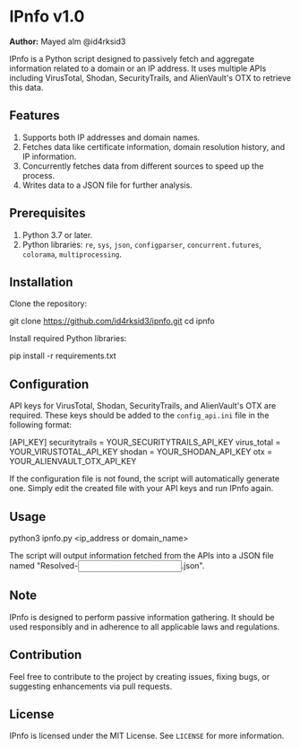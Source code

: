# IPnfo v1.0

**Author:** Mayed alm @id4rksid3

IPnfo is a Python script designed to passively fetch and aggregate information related to a domain or an IP address. It uses multiple APIs including VirusTotal, Shodan, SecurityTrails, and AlienVault's OTX to retrieve this data.

## Features

1. Supports both IP addresses and domain names.
2. Fetches data like certificate information, domain resolution history, and IP information.
3. Concurrently fetches data from different sources to speed up the process.
4. Writes data to a JSON file for further analysis.

## Prerequisites

1. Python 3.7 or later.
2. Python libraries: `re`, `sys`, `json`, `configparser`, `concurrent.futures`, `colorama`, `multiprocessing`.

## Installation

Clone the repository:

git clone https://github.com/id4rksid3/ipnfo.git
cd ipnfo

Install required Python libraries:

pip install -r requirements.txt

## Configuration

API keys for VirusTotal, Shodan, SecurityTrails, and AlienVault's OTX are required. These keys should be added to the `config_api.ini` file in the following format:

[API_KEY]
securitytrails = YOUR_SECURITYTRAILS_API_KEY
virus_total = YOUR_VIRUSTOTAL_API_KEY
shodan = YOUR_SHODAN_API_KEY
otx = YOUR_ALIENVAULT_OTX_API_KEY

If the configuration file is not found, the script will automatically generate one. Simply edit the created file with your API keys and run IPnfo again.

## Usage

python3 ipnfo.py <ip_address or domain_name>

The script will output information fetched from the APIs into a JSON file named "Resolved-<input>.json".

## Note

IPnfo is designed to perform passive information gathering. It should be used responsibly and in adherence to all applicable laws and regulations.

## Contribution

Feel free to contribute to the project by creating issues, fixing bugs, or suggesting enhancements via pull requests.

## License

IPnfo is licensed under the MIT License. See `LICENSE` for more information.
